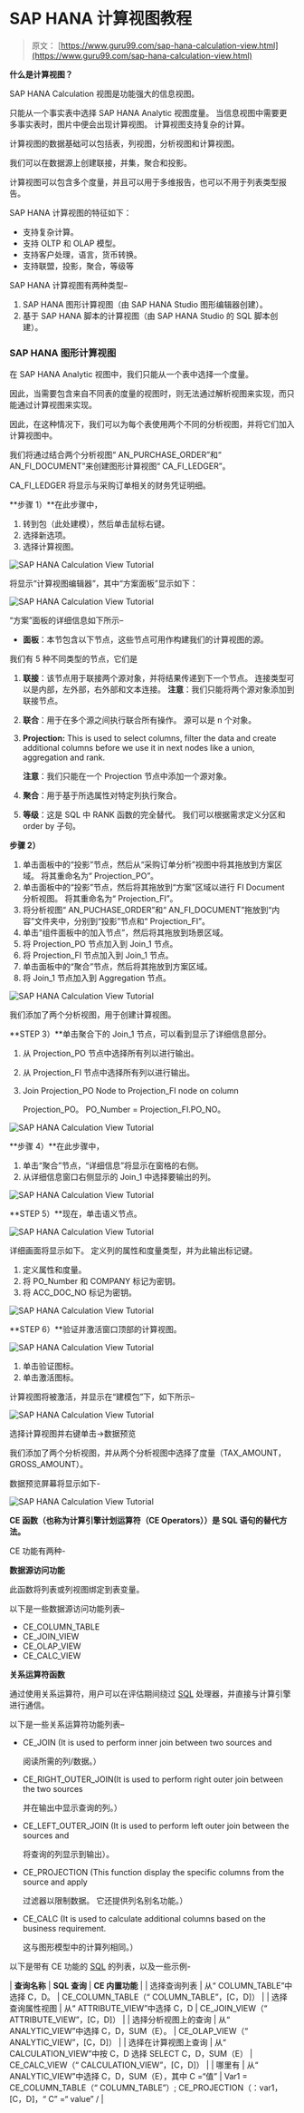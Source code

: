 # SAP HANA 计算视图教程

> 原文： [https://www.guru99.com/sap-hana-calculation-view.html](https://www.guru99.com/sap-hana-calculation-view.html)

**什么是计算视图？**

SAP HANA Calculation 视图是功能强大的信息视图。

只能从一个事实表中选择 SAP HANA Analytic 视图度量。 当信息视图中需要更多事实表时，图片中便会出现计算视图。 计算视图支持复杂的计算。

计算视图的数据基础可以包括表，列视图，分析视图和计算视图。

我们可以在数据源上创建联接，并集，聚合和投影。

计算视图可以包含多个度量，并且可以用于多维报告，也可以不用于列表类型报告。

SAP HANA 计算视图的特征如下：

*   支持复杂计算。
*   支持 OLTP 和 OLAP 模型。
*   支持客户处理，语言，货币转换。
*   支持联盟，投影，聚合，等级等

SAP HANA 计算视图有两种类型–

1.  SAP HANA 图形计算视图（由 SAP HANA Studio 图形编辑器创建）。
2.  基于 SAP HANA 脚本的计算视图（由 SAP HANA Studio 的 SQL 脚本创建）。

### SAP HANA 图形计算视图

在 SAP HANA Analytic 视图中，我们只能从一个表中选择一个度量。

因此，当需要包含来自不同表的度量的视图时，则无法通过解析视图来实现，而只能通过计算视图来实现。

因此，在这种情况下，我们可以为每个表使用两个不同的分析视图，并将它们加入计算视图中。

我们将通过结合两个分析视图“ AN_PUR​​CHASE_ORDER”和“ AN_FI_DOCUMENT”来创建图形计算视图“ CA_FI_LEDGER”。

CA_FI_LEDGER 将显示与采购订单相关的财务凭证明细。

**步骤 1）**在此步骤中，

1.  转到包（此处建模），然后单击鼠标右键。
2.  选择新选项。
3.  选择计算视图。

![SAP HANA Calculation View Tutorial](img/ead356df7029280925d1c746e33ded10.png)

将显示“计算视图编辑器”，其中“方案面板”显示如下：

![SAP HANA Calculation View Tutorial](img/eceac02b1e787d2eaafbf4d7dac9b0ed.png)

“方案”面板的详细信息如下所示–

*   **面板**：本节包含以下节点，这些节点可用作构建我们的计算视图的源。

我们有 5 种不同类型的节点，它们是

1.  **联接**：该节点用于联接两个源对象，并将结果传递到下一个节点。 连接类型可以是内部，左外部，右外部和文本连接。 **注意**：我们只能将两个源对象添加到联接节点。
2.  **联合**：用于在多个源之间执行联合所有操作。 源可以是 n 个对象。
3.  **Projection:** This is used to select columns, filter the data and create additional columns before we use it in next nodes like a union, aggregation and rank.

    **注意**：我们只能在一个 Projection 节点中添加一个源对象。

4.  **聚合**：用于基于所选属性对特定列执行聚合。
5.  **等级**：这是 SQL 中 RANK 函数的完全替代。 我们可以根据需求定义分区和 order by 子句。

**步骤 2）**

1.  单击面板中的“投影”节点，然后从“采购订单分析”视图中将其拖放到方案区域。 将其重命名为“ Projection_PO”。
2.  单击面板中的“投影”节点，然后将其拖放到“方案”区域以进行 FI Document 分析视图。 将其重命名为“ Projection_FI”。
3.  将分析视图“ AN_PUCHASE_ORDER”和“ AN_FI_DOCUMENT”拖放到“内容”文件夹中，分别到“投影”节点和“ Projection_FI”。
4.  单击“组件面板中的加入节点”，然后将其拖放到场景区域。
5.  将 Projection_PO 节点加入到 Join_1 节点。
6.  将 Projection_FI 节点加入到 Join_1 节点。
7.  单击面板中的“聚合”节点，然后将其拖放到方案区域。
8.  将 Join_1 节点加入到 Aggregation 节点。

![SAP HANA Calculation View Tutorial](img/e7670a66441994ff8f1cea66c8c6ab09.png)

我们添加了两个分析视图，用于创建计算视图。

**STEP 3）**单击聚合下的 Join_1 节点，可以看到显示了详细信息部分。

1.  从 Projection_PO 节点中选择所有列以进行输出。
2.  从 Projection_FI 节点中选择所有列以进行输出。
3.  Join Projection_PO Node to Projection_FI node on column

    Projection_PO。 PO_Number = Projection_FI.PO_NO。

![SAP HANA Calculation View Tutorial](img/e9fb5d27e4651f396457d1bd379f6ec3.png)

**步骤 4）**在此步骤中，

1.  单击“聚合”节点，“详细信息”将显示在窗格的右侧。
2.  从详细信息窗口右侧显示的 Join_1 中选择要输出的列。

![SAP HANA Calculation View Tutorial](img/5acf5cf2e6bb4e074eb1b831a8eb8ab2.png)

**STEP 5）**现在，单击语义节点。

![SAP HANA Calculation View Tutorial](img/c61ff9d93307433a0a794358dd46e8ed.png)

详细画面将显示如下。 定义列的属性和度量类型，并为此输出标记键。

1.  定义属性和度量。
2.  将 PO_Number 和 COMPANY 标记为密钥。
3.  将 ACC_DOC_NO 标记为密钥。

![SAP HANA Calculation View Tutorial](img/8666be311e000c45ea297a86ae9429d1.png)

**STEP 6）**验证并激活窗口顶部的计算视图。

![SAP HANA Calculation View Tutorial](img/4f993164067bfd64c21e6b83a11211c2.png)

1.  单击验证图标。
2.  单击激活图标。

计算视图将被激活，并显示在“建模包”下，如下所示–

![SAP HANA Calculation View Tutorial](img/828c6e71f0a4647b0fccff7714a5dfc5.png)

选择计算视图并右键单击->数据预览

我们添加了两个分析视图，并从两个分析视图中选择了度量（TAX_AMOUNT，GROSS_AMOUNT）。

数据预览屏幕将显示如下-

![SAP HANA Calculation View Tutorial](img/0e406a14f1445bd097235a7b62de8d10.png)

**CE 函数（也称为计算引擎计划运算符（CE Operators））是 SQL 语句的替代方法。**

CE 功能有两种-

**数据源访问功能**

此函数将列表或列视图绑定到表变量。

以下是一些数据源访问功能列表–

*   CE_COLUMN_TABLE
*   CE_JOIN_VIEW
*   CE_OLAP_VIEW
*   CE_CALC_VIEW

**关系运算符函数**

通过使用关系运算符，用户可以在评估期间绕过 [SQL](/sql.html) 处理器，并直接与计算引擎进行通信。

以下是一些关系运算符功能列表–

*   CE_JOIN (It is used to perform inner join between two sources and

    阅读所需的列/数据。）

*   CE_RIGHT_OUTER_JOIN(It is used to perform right outer join between the two sources

    并在输出中显示查询的列。）

*   CE_LEFT_OUTER_JOIN (It is used to perform left outer join between the sources and

    将查询的列显示到输出）。

*   CE_PROJECTION (This function display the specific columns from the source and apply

    过滤器以限制数据。 它还提供列名别名功能。）

*   CE_CALC (It is used to calculate additional columns based on the business requirement.

    这与图形模型中的计算列相同。）

以下是带有 CE 功能的 [SQL](/sql.html) 的列表，以及一些示例-

| **查询名称** | **SQL 查询** | **CE 内置功能** |
| 选择查询列表 | 从“ COLUMN_TABLE”中选择 C，D。 | CE_COLUMN_TABLE（“ COLUMN_TABLE”，[C，D]） |
| 选择查询属性视图 | 从“ ATTRIBUTE_VIEW”中选择 C，D | CE_JOIN_VIEW（“ ATTRIBUTE_VIEW”，[C，D]） |
| 选择分析视图上的查询 | 从“ ANALYTIC_VIEW”中选择 C，D，SUM（E）。 | CE_OLAP_VIEW（“ ANALYTIC_VIEW”，[C，D]） |
| 选择在计算视图上查询 | 从“ CALCULATION_VIEW”中按 C，D 选择 SELECT C，D，SUM（E） | CE_CALC_VIEW（“ CALCULATION_VIEW”，[C，D]） |
| 哪里有 | 从“ ANALYTIC_VIEW”中选择 C，D，SUM（E），其中 C =“值” | Var1 = CE_COLUMN_TABLE（“ COLUMN_TABLE”）; CE_PROJECTION（：var1，[C，D]，“ C” =“ value” / |